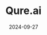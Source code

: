 ---  
layout: startup_page  
title: "Qure.ai"  
id: "qure.ai"  
permalink: "/qureaiqure.ai09272024/"  
website: "https://www.qure.ai/"  
funding_round: "Series D"  
funding_amount: "$65M"  
investors: "Lightspeed, 360 ONE Asset, Merck Global Health Innovation Fund, Kae Capital, Novo Holdings, Health Quad, TeamFund"  
about: "Qure.ai is an AI-driven healthcare startup specializing in the identification and management of critical diseases. Its AI solutions are deployed globally, assisting in overcoming healthcare bottlenecks and improving access to quality care. The company collaborates with leading pharmaceutical and medtech companies to accelerate early diagnosis and timely treatment."  
markets: "Healthcare, AI, Medtech, Medical Device"  
hq: "New York, New York, United States"  
founded_year: "2016"  
linkedin: "https://www.linkedin.com/company/qure.ai"  
twitter: ""  
instagram: ""  
facebook: ""  
crunchbase: "https://www.crunchbase.com/organization/qure-ai?utm_source=linkedin&utm_medium=referral&utm_campaign=linkedin_companies&utm_content=profile_cta_anon&trk=funding_crunchbase"  
pitchbook: ""  

date_display: "27-Sep-2024"  
date: "2024-09-27"

# SEO Optimization  
meta_title: "Qure.ai - Series D Funding ($65M)"  
meta_description: "Qure.ai, Qure.ai is an AI-driven healthcare startup specializing in the identification and management of critical diseases. Its AI solutions are deployed globa..."  
meta_keywords: "Qure.ai, Healthcare, AI, Medtech, Medical Device, Series D funding"  
canonical_url: "https://startup.projectstartups.com/qureaiqure.ai09272024/"  
---